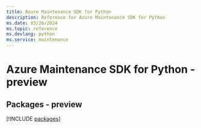 ```yaml
---
title: Azure Maintenance SDK for Python
description: Reference for Azure Maintenance SDK for Python
ms.date: 03/26/2024
ms.topic: reference
ms.devlang: python
ms.service: maintenance
---
```

# Azure Maintenance SDK for Python - preview
## Packages - preview
[!INCLUDE [packages](maintenance-index.md)]